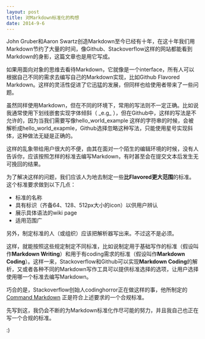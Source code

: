 ```yaml
---
layout: post
title: 对Markdown标准化的构想
date: 2014-9-6
---
```

John Gruber和Aaron Swartz创造Markdown至今已经有十年，在这十年我们用Markdown节约了大量的时间，像Github、Stackoverflow这样的网站都能看到Markdown的身影，这篇文章也是用它写成。

如果用面向对象的思维去看待Markdown，它就像是一个interface，所有人可以根据自己不同的需求去编写自己的Markdown实现，比如Github Flavored Markdown。这样的灵活性促进了它迅猛的发展，但同样也给使用者带来了一些问题。

虽然同样使用Markdown，但在不同的环境下，常用的写法则不一定正确。比如说我通常使用下划线嵌套实现字体倾斜（ \_e.g\_ ），但在Github中，这样的写法是不允许的，因为当我们需要写像hello\_world\_example 这样的字符串的时候，会被解析成hello_world_exapmle，Github选择忽略这种写法，只能使用星号实现斜体，这种做法无疑是正确的。

这样的乱象带给用户很大的不便，由其在面对一个陌生的编辑环境的时候，没有人告诉你，应该按照怎样的标准去编写Markdown，有时甚至会在提交文本后发生无可挽回的结果。

为了解决这样的问题，我们应该人为地去制定一些**比Flavored更大范围**的标准。这个标准要求做到以下几点：

* 标准的名称
* 具有标识（齐备64、128、512px大小的icon）以供用户辨认
* 展示具体语法的wiki page
* 适用范围广

另外，制定标准的人（或组织）应该把解析器写出来。不过这不是必须。

这样，就能按照这些规定制定不同标准，比如说制定用于基础写作的标准（假设叫作**Markdown Writing**）和用于有coding需求的标准（假设叫作**Markdown Coding**）。这样一来，Stackoverflow和Github可以实现**Markdown Coding**的解析，又或者各种不同的Markdown写作工具可以提供标准选择的选项，让用户选择使用哪一个标准去编写Markdown。

巧合的是，Stackoverflow创始人codinghorror正在做这样的事，他所制定的 [Command Markdown](http://commonmark.org/) 正是符合上述要求的一个合规标准。

先写到这，我仍会不断的为Markdown标准化作尽可能的努力，并且我自己也正在写一个合规的标准。

:)